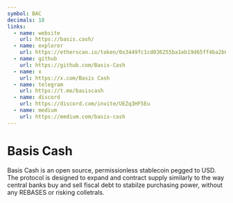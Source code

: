 ```yaml
---
symbol: BAC
decimals: 18
links:
  - name: website
    url: https://basis.cash/
  - name: explorer
    url: https://etherscan.io/token/0x3449fc1cd036255ba1eb19d65ff4ba2b8903a69a
  - name: github
    url: https://github.com/Basis-Cash
  - name: x
    url: https://x.com/Basis Cash
  - name: telegram
    url: https://t.me/basiscash
  - name: discord
    url: https://discord.com/invite/UEZq3HF5Eu
  - name: medium
    url: https://medium.com/basis-cash
---
```


# Basis Cash

Basis Cash is an open source, permissionless stablecoin pegged to USD. The protocol is designed to expand and contract supply similarly to the way central banks buy and sell fiscal debt to stabilze purchasing power, without any REBASES or risking colletrals.
